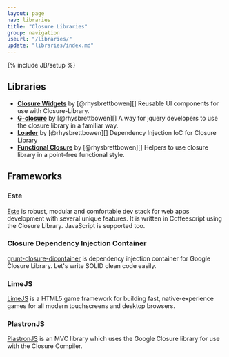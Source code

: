 ```yaml
---
layout: page
nav: libraries
title: "Closure Libraries"
group: navigation
useurl: "/libraries/"
update: "libraries/index.md"
---
```

{% include JB/setup %}

## Libraries

* [**Closure Widgets**](https://github.com/rhysbrettbowen/closure-widgets#readme) by [@rhysbrettbowen][] Reusable UI components for use with Closure-Library.
* [**G-closure**](https://github.com/rhysbrettbowen/G-closure#readme) by [@rhysbrettbowen][] A way for jquery developers to use the closure library in a familiar way.
* [**Loader**](https://github.com/rhysbrettbowen/Loader#readme) by [@rhysbrettbowen][] Dependency Injection IoC for Closure Library
* [**Functional Closure**](https://github.com/rhysbrettbowen/functional-closure#readme) by [@rhysbrettbowen][] Helpers to use closure library in a point-free functional style.

## Frameworks

### Este

[Este][] is robust, modular and comfortable dev stack for web apps development with several unique features. It is written in Coffeescript using the Closure Library. JavaScript is supported too.

### Closure Dependency Injection Container

[grunt-closure-dicontainer](https://github.com/steida/grunt-closure-dicontainer) is dependency injection container for
Google Closure Library. Let's write SOLID clean code easily.

### LimeJS

[LimeJS][] is a HTML5 game framework for building fast, native-experience games for all modern touchscreens and desktop browsers.

### PlastronJS

[PlastronJS][] is an MVC library which uses the Google Closure library for use with the Closure Compiler.

[plastronjs]: http://rhysbrettbowen.github.com/PlastronJS/ "PlastronJS MVC Framework"
[este]: https://github.com/Steida/este#readme "Este is robust, modular and comfortable dev stack for web apps development with several unique features."
[LimeJS]: http://www.limejs.com/ "LimeJS is a HTML5 game framework"
[rhysbrettbowen]: https://github.com/rhysbrettbowen "Rhys Brett-Bowen on Github"
